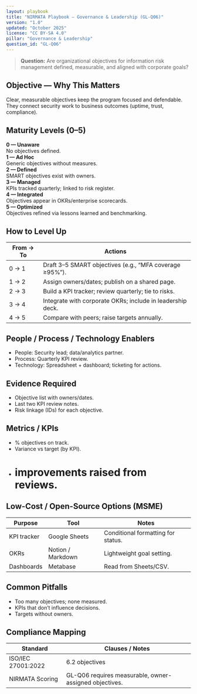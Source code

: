 ```yaml
---
layout: playbook
title: "NIRMATA Playbook — Governance & Leadership (GL-Q06)"
version: "1.0"
updated: "October 2025"
license: "CC BY-SA 4.0"
pillar: "Governance & Leadership"
question_id: "GL-Q06"
---
```


> **Question:** Are organizational objectives for information risk management defined, measurable, and aligned with corporate goals?

## Objective — Why This Matters
Clear, measurable objectives keep the program focused and defendable. They connect security work to business outcomes (uptime, trust, compliance).

## Maturity Levels (0–5)
<div class="levels-grid">
  <div class="level level-0"><strong>0 — Unaware</strong><br>No objectives defined.</div>
  <div class="level level-1"><strong>1 — Ad Hoc</strong><br>Generic objectives without measures.</div>
  <div class="level level-2"><strong>2 — Defined</strong><br>SMART objectives exist with owners.</div>
  <div class="level level-3"><strong>3 — Managed</strong><br>KPIs tracked quarterly; linked to risk register.</div>
  <div class="level level-4"><strong>4 — Integrated</strong><br>Objectives appear in OKRs/enterprise scorecards.</div>
  <div class="level level-5"><strong>5 — Optimized</strong><br>Objectives refined via lessons learned and benchmarking.</div>
</div>

## How to Level Up
| From → To | Actions |
|---|---|
| 0 → 1 | Draft 3–5 SMART objectives (e.g., “MFA coverage ≥95%”). |
| 1 → 2 | Assign owners/dates; publish on a shared page. |
| 2 → 3 | Build a KPI tracker; review quarterly; tie to risks. |
| 3 → 4 | Integrate with corporate OKRs; include in leadership deck. |
| 4 → 5 | Compare with peers; raise targets annually. |

## People / Process / Technology Enablers
- People: Security lead; data/analytics partner.
- Process: Quarterly KPI review.
- Technology: Spreadsheet + dashboard; ticketing for actions.

## Evidence Required
- Objective list with owners/dates.
- Last two KPI review notes.
- Risk linkage (IDs) for each objective.

## Metrics / KPIs
- % objectives on track.
- Variance vs target (by KPI).
- # improvements raised from reviews.

## Low-Cost / Open-Source Options (MSME)
| Purpose | Tool | Notes |
|---|---|---|
| KPI tracker | Google Sheets | Conditional formatting for status. |
| OKRs | Notion / Markdown | Lightweight goal setting. |
| Dashboards | Metabase | Read from Sheets/CSV. |

## Common Pitfalls
- Too many objectives; none measured.
- KPIs that don’t influence decisions.
- Targets without owners.

## Compliance Mapping
| Standard | Clauses / Notes |
|---|---|
| ISO/IEC 27001:2022 | 6.2 objectives |
| NIRMATA Scoring | GL-Q06 requires measurable, owner-assigned objectives.

